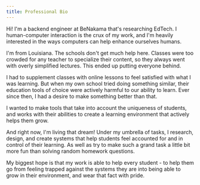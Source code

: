 ```yaml
---
title: Professional Bio
---
```


Hi! I'm a backend engineer at BeNakama that's researching EdTech. I human-computer interaction is the crux of my work, and I'm heavily interested in the ways computers can help enhance ourselves humans.

I'm from Louisiana. The schools don't get much help here. Classes were too crowded for any teacher to specialize their content, so they always went with overly simplified lectures. This ended up putting everyone behind.

I had to supplement classes with online lessons to feel satisfied with what I was learning. But when my own school tried doing something similar, their education tools of choice were actively harmful to our ability to learn. Ever since then, I had a desire to make something better than that.

I wanted to make tools that take into account the uniqueness of students, and works with their abilities to create a learning environment that actively helps them grow.

And right now, I'm living that dream! Under my umbrella of tasks, I research, design, and create systems that help students feel accounted for and in control of their learning. As well as try to make such a grand task a little bit more fun than solving random homework questions.

My biggest hope is that my work is able to help every student - to help them go from feeling trapped against the systems they are into being able to grow in their environment, and wear that fact with pride.